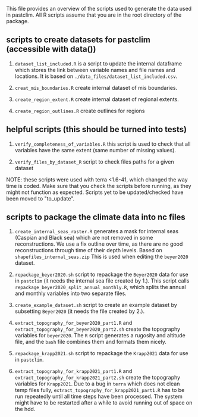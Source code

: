 This file provides an overview of the scripts used to generate the data used in pastclim. All R scripts assume that you are in the root directory of the package.

## scripts to create datasets for pastclim (accessible with data())

1. `dataset_list_included.R` is a script to update the internal dataframe which stores the link between variable names and file names and locations. It is based on `./data_files/dataset_list_included.csv`.

2. `creat_mis_boundaries.R` create internal dataset of mis boundaries.

3. `create_region_extent.R` create internal dataset of regional extents.

4. `create_region_outlines.R` create outlines for regions

## helpful scripts (this should be turned into tests)

1. `verify_completeness_of_variables.R` this script is used to check that all
variables have the same extent (same number of missing values).

2. `verify_files_by_dataset_R` script to check files paths for a given dataset

NOTE: these scripts were used with terra <1.6-41, which changed the way time
is coded. Make sure that you check the scripts before running, as they might not
function as expected. Scripts yet to be updated/checked have been moved to "to_update".

## scripts to package the climate data into nc files

1. `create_internal_seas_raster.R` generates a mask for internal seas (Caspian and Black sea) which are not removed in some reconstructions. We use a fix outline over time, as there are no good reconstructions through time of their depth levels. Based on `shapefiles_internal_seas.zip` This is used when editing the `beyer2020` dataset.

2. `repackage_beyer2020.sh` script to repackage the `Beyer2020` data for use in `pastclim` (it needs the internal sea file created by 1.). This script calls
`repackage_beyer2020_split_annual_monthly.R`, which splits the annual and monthly
variables into two separate files.

3. `create_example_dataset.sh` script to create an example dataset by subsetting `Beyer2020` (it needs the file created by 2.).

4. `extract_topography_for_beyer2020_part1.R` and `extract_topography_for_beyer2020_part2.sh` create the topography variables for `beyer2020`. The `R` script generates a rugosity and altitude file, and the `bash` file combines them and formats them nicely.

5. `repackage_krapp2021.sh` script to repackage the `Krapp2021` data for use in `pastclim`.

6. `extract_topography_for_krapp2021_part1.R` and `extract_topography_for_krapp2021_part2.sh` create the topography variables for `Krapp2021`. Due to a bug in `terra` which does not clean temp files fully, `extract_topography_for_krapp2021_part1.R` has to be run repeatedly until all time steps have been processed. The system might have to be restarted after a while to avoid running out of space on the hdd.





